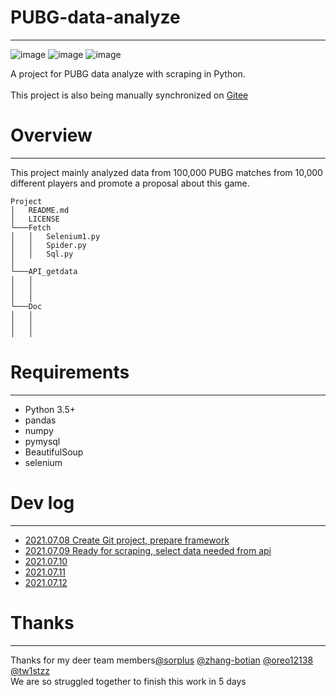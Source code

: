 # PUBG-data-analyze
***
![image](https://img.shields.io/github/checks-status/w3903771/PUBG-data-analyze/main)
![image](https://img.shields.io/github/repo-size/w3903771/PUBG-data-analyze?label=size)
![image](https://img.shields.io/badge/License-Apache--2.0-green)

A project for PUBG data analyze with scraping in Python.</br></br>
This project is also being manually synchronized on [Gitee](https://gitee.com/light_of_heaven/PUBG-data-analyze)
# Overview
***
This project mainly analyzed data from 100,000 PUBG matches from 10,000 different players and promote a proposal about this game.

```
Project
│   README.md
│   LICENSE
└───Fetch
│   │   Selenium1.py
│   │   Spider.py
│   │   Sql.py
│      
└───API_getdata
│   │   
│   │   
│   │   
└───Doc
│   │   
│   │   
│   │   
```

# Requirements
***
* Python 3.5+
* pandas
* numpy
* pymysql
* BeautifulSoup
* selenium

# Dev log
***
* [2021.07.08 Create Git project, prepare framework](https://gitee.com/light_of_heaven/PUBG-data-analyze/blob/main/Doc/Dev%20log%207.8.docx)  
* [2021.07.09 Ready for scraping, select data needed from api](https://gitee.com/light_of_heaven/PUBG-data-analyze/blob/main/Doc/Dev%20log%207.9.docx)
* [2021.07.10]()
* [2021.07.11]()
* [2021.07.12]()


# Thanks
***
Thanks for my deer team members[@sorplus](https://gitee.com/sorplus)
[@zhang-botian](https://gitee.com/zhang-botian)
[@oreo12138](https://gitee.com/oreo12138)
[@tw1stzz](https://gitee.com/tw1stzz)
</br>We are so struggled together to finish  this work in 5 days 